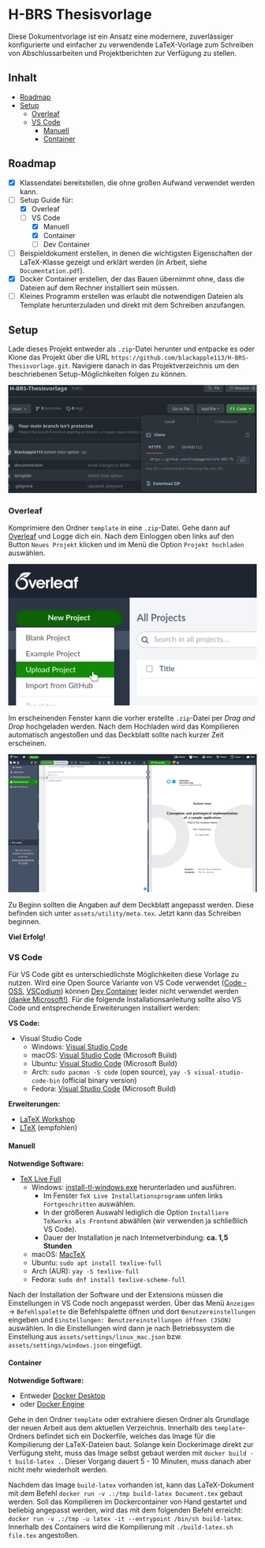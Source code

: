 # H-BRS Thesisvorlage <!-- omit in toc -->

Diese Dokumentvorlage ist ein Ansatz eine modernere, zuverlässiger konfigurierte und einfacher zu verwendende LaTeX-Vorlage zum Schreiben von Abschlussarbeiten und Projektberichten zur Verfügung zu stellen.

## Inhalt <!-- omit in toc -->
- [Roadmap](#roadmap)
- [Setup](#setup)
  - [Overleaf](#overleaf)
  - [VS Code](#vs-code)
    - [Manuell](#manuell)
    - [Container](#container)

## Roadmap

* [x] Klassendatei bereitstellen, die ohne großen Aufwand verwendet werden kann.
* [ ] Setup Guide für:
  * [x] Overleaf
  * [ ] VS Code
    * [x] Manuell
    * [x] Container
    * [ ] Dev Container
* [ ] Beispieldokument erstellen, in denen die wichtigsten Eigenschaften der LaTeX-Klasse gezeigt und erklärt werden (in Arbeit, siehe `Documentation.pdf`).
* [x] Docker Container erstellen, der das Bauen übernimmt ohne, dass die Dateien auf dem Rechner installiert sein müssen.
* [ ] Kleines Programm erstellen was erlaubt die notwendigen Dateien als Template herunterzuladen und direkt mit dem Schreiben anzufangen.

## Setup

Lade dieses Projekt entweder als `.zip`-Datei herunter und entpacke es oder Klone das Projekt über die URL `https://github.com/blackapple113/H-BRS-Thesisvorlage.git`. Navigiere danach in das Projektverzeichnis um den beschriebenen Setup-Möglichkeiten folgen zu können.

<div align="center">

![Download project](assets/images/github_download_project.png)

</div>

### Overleaf
Komprimiere den Ordner `template` in eine `.zip`-Datei. Gehe dann auf [Overleaf](https://overleaf.com) und Logge dich ein. Nach dem Einloggen oben links auf den Button `Neues Projekt` klicken und im Menü die Option `Projekt hochladen` auswählen.

<div align="center">

![Overleaf upload project](assets/images/overleaf_upload_project.png)

</div>

Im erscheinenden Fenster kann die vorher erstellte `.zip`-Datei per *Drag and Drop* hochgeladen werden. Nach dem Hochladen wird das Kompilieren automatisch angestoßen und das Deckblatt sollte nach kurzer Zeit erscheinen.

<div align="center">

![Overleaf compiled new project](asset/../assets/images/overleaf_compiled_new_project.png)

</div>

Zu Beginn sollten die Angaben auf dem Deckblatt angepasst werden. Diese befinden sich unter `assets/utility/meta.tex`. Jetzt kann das Schreiben beginnen. 

**Viel Erfolg!**

### VS Code

Für VS Code gibt es unterschiedlichste Möglichkeiten diese Vorlage zu nutzen. Wird eine Open Source Variante von VS Code verwendet ([Code - OSS](https://github.com/microsoft/vscode), [VSCodium](https://vscodium.com/)) können [Dev Container](https://containers.dev/) leider nicht verwendet werden [(danke Microsoft!)](https://github.com/microsoft/vscode-remote-release/issues/1886#issuecomment-561493608). Für die folgende Installationsanleitung sollte also VS Code und entsprechende Erweiterungen installiert werden:

**VS Code:**
- Visual Studio Code
  - Windows: [Visual Studio Code](https://code.visualstudio.com/)
  - macOS: [Visual Studio Code](https://code.visualstudio.com/) (Microsoft Build)
  - Ubuntu: [Visual Studio Code](https://code.visualstudio.com/) (Microsoft Build)
  - Arch: `sudo pacman -S code` (open source), `yay -S visual-studio-code-bin` (official binary version)
  - Fedora: [Visual Studio Code](https://code.visualstudio.com/) (Microsoft Build)

**Erweiterungen:**
- [LaTeX Workshop](https://marketplace.visualstudio.com/items?itemName=James-Yu.latex-workshop)
- [LTeX](https://marketplace.visualstudio.com/items?itemName=valentjn.vscode-ltex) (empfohlen)

#### Manuell

**Notwendige Software:**
- [TeX Live Full](https://tug.org/texlive/)
  - Windows: [install-tl-windows.exe](https://tug.org/texlive/windows.html) herunterladen und ausführen.
    - Im Fenster `TeX Live Installationsprogramm` unten links `Fortgeschritten` auswählen.
    - In der größeren Auswahl lediglich die Option `Installiere TeXworks als Frontend` abwählen (wir verwenden ja schließlich VS Code).
    - Dauer der Installation je nach Internetverbindung: **ca. 1,5 Stunden**
  - macOS: [MacTeX](https://www.tug.org/mactex/mactex-download.html)
  - Ubuntu: `sudo apt install texlive-full`
  - Arch (AUR): `yay -S texlive-full`
  - Fedora: `sudo dnf install texlive-scheme-full`

<!-- - (eventuell muss noch `biber` über die TeX Live Paketverwaltung heruntergeladen werden mit `tlmgr install biber`) -->

Nach der Installation der Software und der Extensions müssen die Einstellungen in VS Code noch angepasst werden. Über das Menü `Anzeigen` → `Befehlspalette` die Befehlspalette öffnen und dort `Benutzereinstellungen` eingeben und `Einstellungen: Benutzereinstellungen öffnen (JSON)` auswählen. In die Einstellungen wird dann je nach Betriebssystem die Einstellung aus `assets/settings/linux_mac.json` bzw. `assets/settings/windows.json` eingefügt.


#### Container

**Notwendige Software:**
  - Entweder [Docker Desktop](https://docs.docker.com/desktop/)
  - oder [Docker Engine](https://docs.docker.com/engine/)

Gehe in den Ordner `template` oder extrahiere diesen Ordner als Grundlage der neuen Arbeit aus dem aktuellen Verzeichnis. Innerhalb des `template`-Ordners befindet sich ein Dockerfile, welches das Image für die Kompilierung der LaTeX-Dateien baut. Solange kein Dockerimage direkt zur Verfügung steht, muss das Image selbst gebaut werden mit `docker build -t build-latex .`. Dieser Vorgang dauert 5 - 10 Minuten, muss danach aber nicht mehr wiederholt werden.

Nachdem das Image `build-latex` vorhanden ist, kann das LaTeX-Dokument mit dem Befehl `docker run -v .:/tmp build-latex Document.tex` gebaut werden. Soll das Kompilieren im Dockercontainer von Hand gestartet und beliebig angepasst werden, wird das mit dem folgenden Befehl erreicht: `docker run -v .:/tmp -u latex -it --entrypoint /bin/sh build-latex`. Innerhalb des Containers wird die Kompilierung mit `./build-latex.sh file.tex` angestoßen.

<!-- 
### Dev Container
**Notwendige Software:**
- Visual Studio Code
  - Windows: [Visual Studio Code](https://code.visualstudio.com/)
  - Ubuntu: [Visual Studio Code](https://code.visualstudio.com/) (Microsoft Build)
  - Arch: `sudo pacman -S code` (open source), `yay -S visual-studio-code-bin` (official binary version)
  - Fedora: [Visual Studio Code](https://code.visualstudio.com/) (Microsoft Build)

**Extensions**
- [Dev Containers](https://marketplace.visualstudio.com/items?itemName=ms-vscode-remote.remote-containers) **Geht nur mit den Microsoft und offiziellen Versionen**


Vor der Verwendung des Templates sollte sichergestellt werden, dass [Inkscape](https://inkscape.org/de/), [Python](https://www.python.org) und das Pythonpaket [Pygments](https://pygments.org/) auf dem System installiert sind.

Danach kann die Ordnerstruktur `template` einfach als Vorlage für das Dokument verwendet werden. `Document.tex` ist die Hauptdatei, in der alles geschrieben oder mit `\input` importiert wird. Ich empfehle die Aufteilung der Kapitel/Abschnitte in einzelne Dateien in den Ordner `chapter`. Als Klassenoption muss mindestens die Sprachangabe `german` oder `english` gegeben werden.

Angaben über den Titel des Dokuments, den Autor usw. finden sich unter `template/assets/utility/meta.tex`. Das muss einmal gesetzt werden und bleibt dann in der Regel fix. Für den Buildprozess sollte `latexmk` verwendet werden.

⚠️ Weitere Informationen für die Verwendung der Klasse folgen im Beispieldokument. ⚠️ -->
